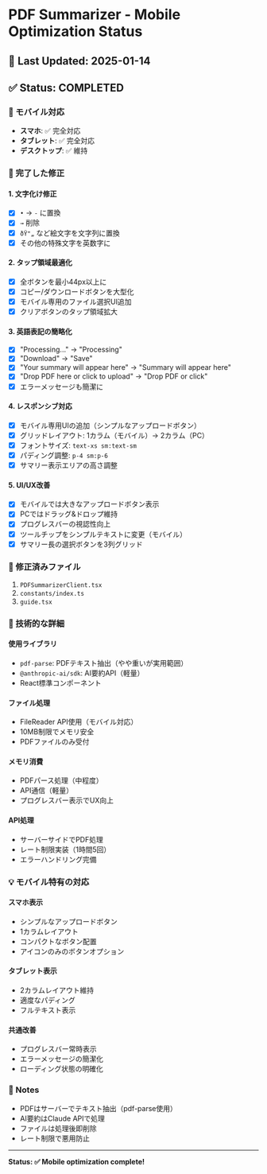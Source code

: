 # PDF Summarizer - Mobile Optimization Status

## 📅 Last Updated: 2025-01-14

## ✅ Status: COMPLETED

### 🎯 モバイル対応
- **スマホ**: ✅ 完全対応
- **タブレット**: ✅ 完全対応  
- **デスクトップ**: ✅ 維持

### 📝 完了した修正

#### 1. 文字化け修正
- [x] `•` → `-` に置換
- [x] `→` 削除
- [x] `ðŸ"„` など絵文字を文字列に置換
- [x] その他の特殊文字を英数字に

#### 2. タップ領域最適化
- [x] 全ボタンを最小44px以上に
- [x] コピー/ダウンロードボタンを大型化
- [x] モバイル専用のファイル選択UI追加
- [x] クリアボタンのタップ領域拡大

#### 3. 英語表記の簡略化
- [x] "Processing..." → "Processing"
- [x] "Download" → "Save"
- [x] "Your summary will appear here" → "Summary will appear here"
- [x] "Drop PDF here or click to upload" → "Drop PDF or click"
- [x] エラーメッセージも簡潔に

#### 4. レスポンシブ対応
- [x] モバイル専用UIの追加（シンプルなアップロードボタン）
- [x] グリッドレイアウト: 1カラム（モバイル）→ 2カラム（PC）
- [x] フォントサイズ: `text-xs sm:text-sm`
- [x] パディング調整: `p-4 sm:p-6`
- [x] サマリー表示エリアの高さ調整

#### 5. UI/UX改善
- [x] モバイルでは大きなアップロードボタン表示
- [x] PCではドラッグ&ドロップ維持
- [x] プログレスバーの視認性向上
- [x] ツールチップをシンプルテキストに変更（モバイル）
- [x] サマリー長の選択ボタンを3列グリッド

### 📁 修正済みファイル
1. `PDFSummarizerClient.tsx`
2. `constants/index.ts`
3. `guide.tsx`

### 🔧 技術的な詳細

#### 使用ライブラリ
- `pdf-parse`: PDFテキスト抽出（やや重いが実用範囲）
- `@anthropic-ai/sdk`: AI要約API（軽量）
- React標準コンポーネント

#### ファイル処理
- FileReader API使用（モバイル対応）
- 10MB制限でメモリ安全
- PDFファイルのみ受付

#### メモリ消費
- PDFパース処理（中程度）
- API通信（軽量）
- プログレスバー表示でUX向上

#### API処理
- サーバーサイドでPDF処理
- レート制限実装（1時間5回）
- エラーハンドリング完備

### 💡 モバイル特有の対応

#### スマホ表示
- シンプルなアップロードボタン
- 1カラムレイアウト
- コンパクトなボタン配置
- アイコンのみのボタンオプション

#### タブレット表示
- 2カラムレイアウト維持
- 適度なパディング
- フルテキスト表示

#### 共通改善
- プログレスバー常時表示
- エラーメッセージの簡潔化
- ローディング状態の明確化

### 📌 Notes
- PDFはサーバーでテキスト抽出（pdf-parse使用）
- AI要約はClaude APIで処理
- ファイルは処理後即削除
- レート制限で悪用防止

---

**Status: ✅ Mobile optimization complete!**